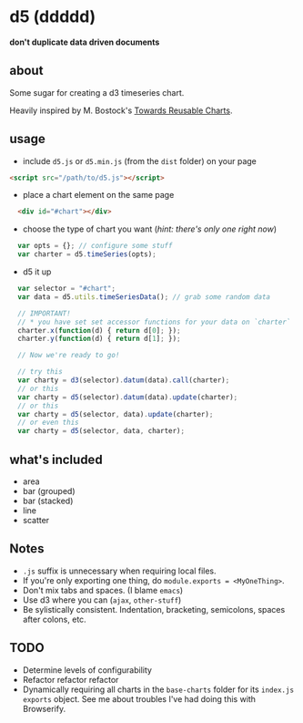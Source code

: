 # d5 (ddddd)
**don't duplicate data driven documents**

## about

Some sugar for creating a d3 timeseries chart.

Heavily inspired by M. Bostock's [Towards Reusable Charts](http://bost.ocks.org/mike/chart/).

## usage

* include `d5.js` or `d5.min.js` (from the `dist` folder) on your page 

```html
<script src="/path/to/d5.js"></script>
```

* place a chart element on the same page

```html
  <div id="#chart"></div>
```

* choose the type of chart you want (_hint: there's only one right now_)

```javascript
  var opts = {}; // configure some stuff
  var charter = d5.timeSeries(opts);
```

* d5 it up

```javascript
  var selector = "#chart";
  var data = d5.utils.timeSeriesData(); // grab some random data

  // IMPORTANT!
  // * you have set set accessor functions for your data on `charter`
  charter.x(function(d) { return d[0]; });
  charter.y(function(d) { return d[1]; });

  // Now we're ready to go!

  // try this
  var charty = d3(selector).datum(data).call(charter);
  // or this
  var charty = d5(selector).datum(data).update(charter);
  // or this
  var charty = d5(selector, data).update(charter);
  // or even this
  var charty = d5(selector, data, charter);

```

## what's included

* area
* bar (grouped)
* bar (stacked)
* line
* scatter


## Notes
* `.js` suffix is unnecessary when requiring local files.
* If you're only exporting one thing, do `module.exports = <MyOneThing>`.
* Don't mix tabs and spaces. (I blame `emacs`)
* Use d3 where you can (`ajax`, `other-stuff`)
* Be sylistically consistent. Indentation, bracketing, semicolons, spaces after colons, etc.



## TODO
* Determine levels of configurability
* Refactor refactor refactor
* Dynamically requiring all charts in the `base-charts` folder for its `index.js` `exports` object. See me about troubles I've had doing this with Browserify.